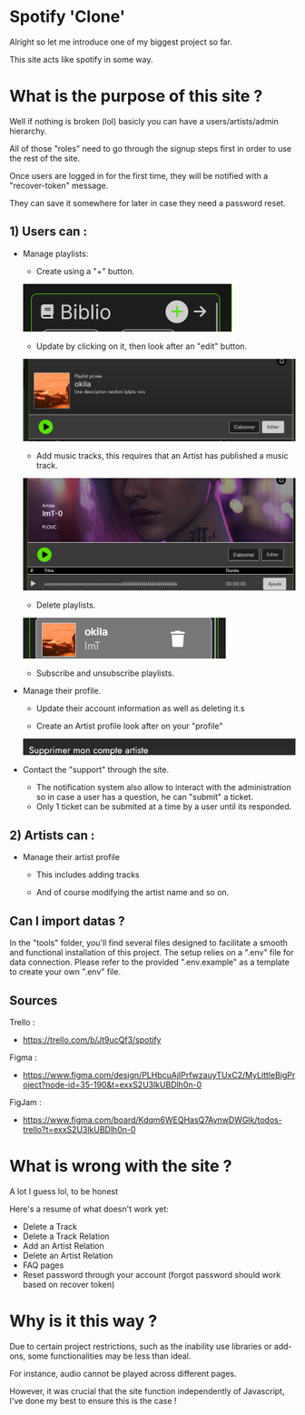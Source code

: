 # Spotify 'Clone'

Alright so let me introduce one of my biggest project so far.

This site acts like spotify in some way.

# What is the purpose of this site ?

Well if nothing is broken (lol) basicly you can have a users/artists/admin hierarchy.

All of those "roles" need to go through the signup steps first in order to use the rest of the site.

Once users are logged in for the first time, they will be notified with a "recover-token" message.

They can save it somewhere for later in case they need a password reset.


## 1) Users can :

- Manage playlists:
    - Create using a "+" button.

    ![Create Button](/public/ressources/tutoriel_image/image.png)

    - Update by clicking on it, then look after an "edit" button.

    ![Edit playlist](image(1).png)

    - Add music tracks, this requires that an Artist has published a music track.

    ![Add Track](image.png)

    - Delete playlists.

    ![Delete Playlist](image-1.png)

    - Subscribe and unsubscribe playlists.

- Manage their profile.

    - Update their account information as well as deleting it.s

    - Create an Artist profile look after on your "profile" 

    ![Create or Delete Artist](image-2.png)

- Contact the "support" through the site.

    - The notification system also allow to interact with the administration so in case a user has a question, he can "submit" a ticket.
    - Only 1 ticket can be submited at a time by a user until its responded.


## 2) Artists can :

- Manage their artist profile

    - This includes adding tracks

    - And of course modifying the artist name and so on.


## Can I import datas ?

In the "tools" folder, you'll find several files designed to facilitate a smooth and functional installation of this project. The setup relies on a ".env" file for data connection. Please refer to the provided ".env.example" as a template to create your own ".env" file.


## Sources

Trello :

- https://trello.com/b/Jt9ucQf3/spotify

Figma :

- https://www.figma.com/design/PLHbcuAjIPrfwzauyTUxC2/MyLittleBigProject?node-id=35-190&t=exxS2U3lkUBDlh0n-0

FigJam :

- https://www.figma.com/board/Kdqm6WEQHasQ7AynwDWGlk/todos-trello?t=exxS2U3lkUBDlh0n-0

# What is wrong with the site ?

A lot I guess lol, to be honest 

Here's a resume of what doesn't work yet:

- Delete a Track
- Delete a Track Relation
- Add an Artist Relation
- Delete an Artist Relation
- FAQ pages
- Reset password through your account (forgot password should work based on recover token) 

# Why is it this way ?

Due to certain project restrictions, such as the inability use libraries or add-ons, some functionalities may be less than ideal.

For instance, audio cannot be played across different pages.

However, it was crucial that the site function independently of Javascript, I've done my best to ensure this is the case !